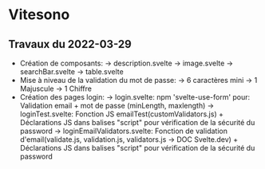 # Vitesono

## Travaux du 2022-03-29

- Création de composants:
    -> description.svelte
    -> image.svelte
    -> searchBar.svelte
    -> table.svelte
- Mise à niveau de la validation du mot de passe:
    -> 6 caractères mini
    -> 1 Majuscule
    -> 1 Chiffre
- Création des pages login:
    -> login.svelte:  npm 'svelte-use-form' pour: 
        Validation email + mot de passe (minLength, maxlength)
    -> loginTest.svelte: Fonction JS emailTest(customValidators.js) + Déclarations JS dans balises "script" pour vérification de la sécurité du password
    -> loginEmailValidators.svelte: Fonction de validation d'email(validate.js, validation.js, validators.js -> DOC Svelte.dev) + Déclarations JS dans balises "script" pour vérification de la sécurité du password

